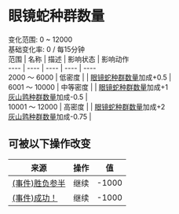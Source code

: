 # 眼镜蛇种群数量  
变化范围: 0 ~ 12000  
基础变化率: 0 / 每15分钟  
范围  |  名称  |  描述  |  影响状态  |  影响动作  
----  |  ----  |  ----  |  ----  |  ----  
2000 ～ 6000  |  低密度  |    |  [眼镜蛇种群数量](Pop_Cobra.md)加成+0.5  |    
6001 ～ 10000  |  中等密度  |    |  [眼镜蛇种群数量](Pop_Cobra.md)加成+1<br>[灰山鹑种群数量](Pop_Partridge.md)加成-0.5  |    
10001 ～ 12000  |  高密度  |    |  [眼镜蛇种群数量](Pop_Cobra.md)加成+2<br>[灰山鹑种群数量](Pop_Partridge.md)加成-0.75  |    
## 可被以下操作改变  
来源  |  操作  |  值  
----  |  ----  |  ----  
[(事件)胜负参半](Event_CobraFightMixedSuccess.md)  |  继续  |  -1000  
[(事件)成功！](Event_CobraFightSuccess.md)  |  继续  |  -1000  

